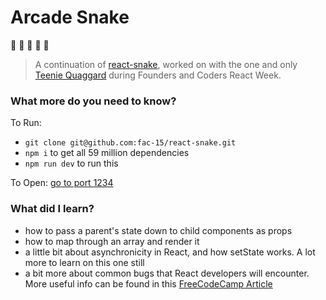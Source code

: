 # Arcade Snake
🐍 🐍 🐍 🐍 🐍
> A continuation of [react-snake](https://github.com/fac-15/react-snake), worked on with the one and only [Teenie Quaggard](https://github.com/teenie-quaggard) during Founders and Coders React Week.


### What more do you need to know?

To Run:
- `git clone git@github.com:fac-15/react-snake.git`
- `npm i` to get all 59 million dependencies
- `npm run dev` to run this

To Open:
[go to port 1234](http://localhost:1234/)


### What did I learn?

- how to pass a parent's state down to child components as props
- how to map through an array and render it
- a little bit about asynchronicity in React, and how setState works. A lot more to learn on this one still
- a bit more about common bugs that React developers will encounter. More useful info can be found in this [FreeCodeCamp Article](https://medium.freecodecamp.org/how-to-work-with-react-the-right-way-to-avoid-some-common-pitfalls-fc9eb5e34d9e)